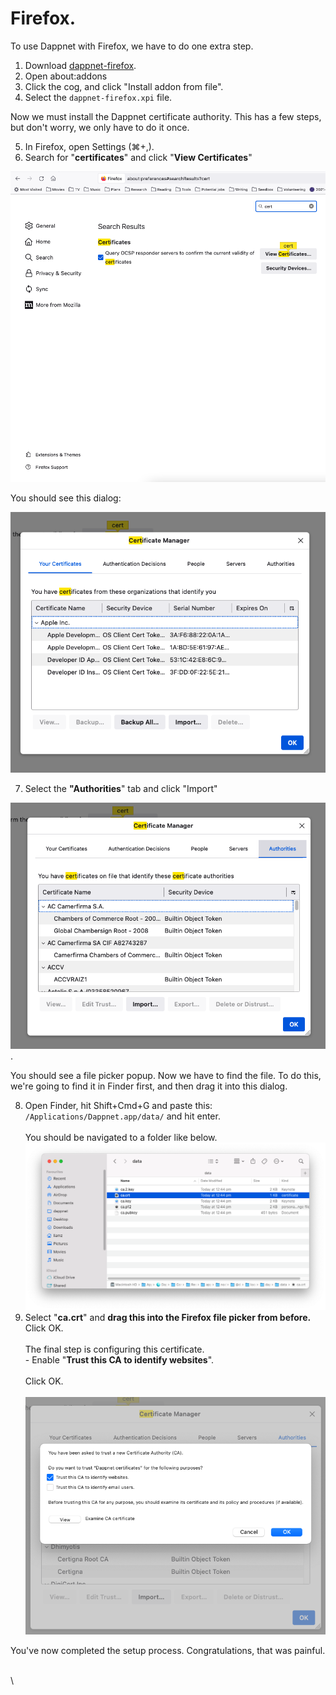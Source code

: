 # Firefox.

To use Dappnet with Firefox, we have to do one extra step.&#x20;

1. Download [dappnet-firefox](https://github.com/GlissDotSo/undisclosed/releases/download/v1/dappnet-firefox.xpi).
2. Open about:addons
3. Click the cog, and click "Install addon from file".
4. Select the `dappnet-firefox.xpi` file.

Now we must install the Dappnet certificate authority. This has a few steps, but don't worry, we only have to do it once.

5. In Firefox, open Settings (⌘+,).
6. Search for "**certificates**" and click "**View Certificates**"

![](<../../.gitbook/assets/Screen Shot 2023-03-10 at 1.13.38 pm.png>)

You should see this dialog:

![](<../../.gitbook/assets/Screen Shot 2023-03-10 at 1.05.40 pm.png>)

7. Select the **"Authorities**" tab and click "Import"

![](<../../.gitbook/assets/Screen Shot 2023-03-10 at 1.05.50 pm.png>).

You should see a file picker popup. Now we have to find the file. To do this, we're going to find it in Finder first, and then drag it into this dialog.

8. Open Finder, hit Shift+Cmd+G and paste this:\
   `/Applications/Dappnet.app/data/` and hit enter.\
   \
   You should be navigated to a folder like below. \
   ![](<../../.gitbook/assets/Screen Shot 2023-03-10 at 1.25.10 pm.png>)
9. Select "**ca.crt**" and **drag this into the Firefox file picker from before.** Click OK.\
   \
   The final step is configuring this certificate.\
   \- Enable "**Trust this CA to identify websites**".\
   \
   Click OK.\
   \
   ![](<../../.gitbook/assets/Screen Shot 2023-03-10 at 1.26.42 pm.png>)

You've now completed the setup process. Congratulations, that was painful.

\
\


